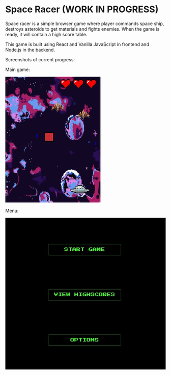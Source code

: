 # Space Racer (WORK IN PROGRESS)

Space racer is a simple browser game where player commands space ship, destroys asteroids to get materials
and fights enemies. When the game is ready, it will contain a high score table.

This game is built using React and Vanilla JavaScript in frontend and Node.js in the backend.

Screenshots of current progress:

Main game:

![Demo pic](screenshots/maingame.jpg)

Menu:

![Demo pic](screenshots/menu.jpg)
